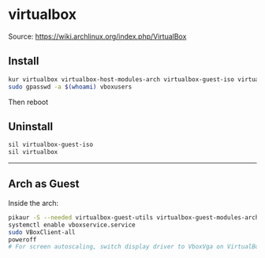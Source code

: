 # virtualbox

Source: <https://wiki.archlinux.org/index.php/VirtualBox>

## Install
```sh
kur virtualbox virtualbox-host-modules-arch virtualbox-guest-iso virtualbox-ext-oracle
sudo gpasswd -a $(whoami) vboxusers
```

Then reboot

## Uninstall
```sh
sil virtualbox-guest-iso
sil virtualbox
```

---

## Arch as Guest

Inside the arch:
```sh
pikaur -S --needed virtualbox-guest-utils virtualbox-guest-modules-arch
systemctl enable vboxservice.service
sudo VBoxClient-all
poweroff
# For screen autoscaling, switch display driver to VboxVga on VirtualBox
```
